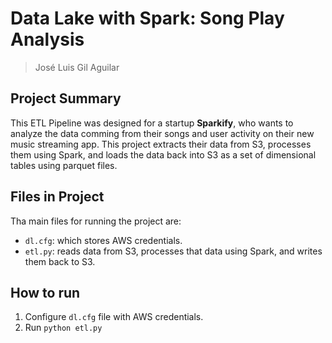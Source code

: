 # Data Lake with Spark: Song Play Analysis
> José Luis Gil Aguilar
## Project Summary

This ETL Pipeline was designed for a startup **Sparkify**, who wants to analyze the data comming from their songs and user activity on their new music streaming app. This project extracts their data from S3, processes them using Spark, and loads the data back into S3 as a set of dimensional tables using parquet files.

## Files in Project
Tha main files for running the project are:

* `dl.cfg`: which stores AWS credentials.
* `etl.py`: reads data from S3, processes that data using Spark, and writes them back to S3.

## How to run
1. Configure `dl.cfg` file with AWS credentials.
2. Run `python etl.py`